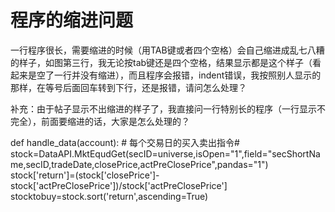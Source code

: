 # 程序的缩进问题

一行程序很长，需要缩进的时候（用TAB键或者四个空格）会自己缩进成乱七八糟的样子，如图第三行，我无论按tab键还是四个空格，结果显示都是这个样子（看起来是空了一行并没有缩进），而且程序会报错，indent错误，我按照别人显示的那样，在等号后面回车转到下行，还是报错，请问怎么处理？

补充：由于帖子显示不出缩进的样子了，我直接问一行特别长的程序（一行显示不完全），前面要缩进的话，大家是怎么处理的？

def handle_data(account): # 每个交易日的买入卖出指令#
    stock=DataAPI.MktEqudGet(secID=universe,isOpen="1",field="secShortName,secID,tradeDate,closePrice,actPreClosePrice",pandas="1")
    stock['return']=(stock['closePrice']-stock['actPreClosePrice'])/stock['actPreClosePrice']
    stocktobuy=stock.sort('return',ascending=True)